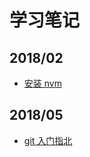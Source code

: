 # 学习笔记

## 2018/02

- [安装 nvm](https://github.com/SikyChen/SikyChen.github.io/tree/master/blog/nvm_安装nvm)

## 2018/05

- [git 入门指北](https://github.com/SikyChen/SikyChen.github.io/tree/master/blog/git_入门指北)